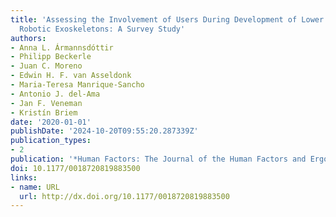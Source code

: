 ```yaml
---
title: 'Assessing the Involvement of Users During Development of Lower Limb Wearable
  Robotic Exoskeletons: A Survey Study'
authors:
- Anna L. Ármannsdóttir
- Philipp Beckerle
- Juan C. Moreno
- Edwin H. F. van Asseldonk
- Maria-Teresa Manrique-Sancho
- Antonio J. del-Ama
- Jan F. Veneman
- Kristín Briem
date: '2020-01-01'
publishDate: '2024-10-20T09:55:20.287339Z'
publication_types:
- 2
publication: '*Human Factors: The Journal of the Human Factors and Ergonomics Society*'
doi: 10.1177/0018720819883500
links:
- name: URL
  url: http://dx.doi.org/10.1177/0018720819883500
---
```

